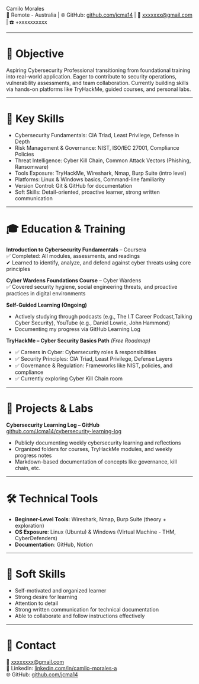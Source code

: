 Camilo Morales  
📍 Remote - Australia | 🌐 GitHub: [github.com/jcma14](https://github.com/Jcma14) | 📧 xxxxxxx@gmail.com | ☎️ +xxxxxxxxxx

---

# 🎯 Objective
Aspiring Cybersecurity Professional transitioning from foundational training into real-world application. Eager to contribute to security operations, vulnerability assessments, and team collaboration. Currently building skills via hands-on platforms like TryHackMe, guided courses, and personal labs.

---

# 🧠 Key Skills
- Cybersecurity Fundamentals: CIA Triad, Least Privilege, Defense in Depth  
- Risk Management & Governance: NIST, ISO/IEC 27001, Compliance Policies  
- Threat Intelligence: Cyber Kill Chain, Common Attack Vectors (Phishing, Ransomware)  
- Tools Exposure: TryHackMe, Wireshark, Nmap, Burp Suite (intro level)  
- Platforms: Linux & Windows basics, Command-line familiarity  
- Version Control: Git & GitHub for documentation  
- Soft Skills: Detail-oriented, proactive learner, strong written communication

---

# 🎓 Education & Training
**Introduction to Cybersecurity Fundamentals** – Coursera  
✅ Completed: All modules, assessments, and readings  
✔ Learned to identify, analyze, and defend against cyber threats using core principles

**Cyber Wardens Foundations Course** – Cyber Wardens  
✅ Covered security hygiene, social engineering threats, and proactive practices in digital environments

**Self-Guided Learning (Ongoing)**  
- Actively studying through podcasts (e.g., The I.T Career Podcast,Talking Cyber Security), YouTube (e.g., Daniel Lowrie, John Hammond)  
- Documenting my progress via GitHub Learning Log

**TryHackMe – Cyber Security Basics Path** *(Free Roadmap)*  
- ✅ Careers in Cyber: Cybersecurity roles & responsibilities  
- ✅ Security Principles: CIA Triad, Least Privilege, Defense Layers  
- ✅ Governance & Regulation: Frameworks like NIST, policies, and compliance
- ✅ Currently exploring Cyber Kill Chain room

---

# 📁 Projects & Labs
**Cybersecurity Learning Log – GitHub**  
[github.com/Jcma14/cybersecurity-learning-log](https://github.com/Jcma14/cybersecurity-learning-log)  
- Publicly documenting weekly cybersecurity learning and reflections  
- Organized folders for courses, TryHackMe modules, and weekly progress notes  
- Markdown-based documentation of concepts like governance, kill chain, etc.

---

# 🛠 Technical Tools
- **Beginner-Level Tools**: Wireshark, Nmap, Burp Suite (theory + exploration)  
- **OS Exposure**: Linux (Ubuntu) & Windows (Virtual Machine - THM, CyberDefenders)  
- **Documentation**: GitHub, Notion 

---

# 🤝 Soft Skills
- Self-motivated and organized learner
- Strong desire for learning
- Attention to detail
- Strong written communication for technical documentation  
- Able to collaborate and follow instructions effectively 

---

# 📩 Contact
📧 xxxxxxxx@gmail.com  
🔗 LinkedIn: [linkedin.com/in/camilo-morales-a](www.linkedin.com/in/camilo-morales-a-06ab60b8)  
🌐 GitHub: [github.com/jcma14](https://github.com/Jcma14)
